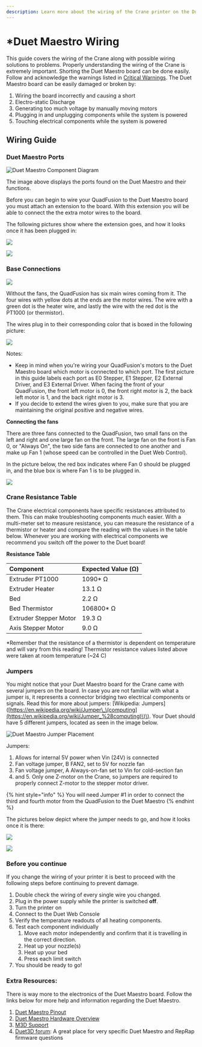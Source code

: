 ```yaml
---
description: Learn more about the wiring of the Crane printer on the Duet Maestro side.
---
```


# \*Duet Maestro Wiring

This guide covers the wiring of the Crane along with possible wiring solutions to problems. Properly understanding the wiring of the Crane is extremely important. Shorting the Duet Maestro board can be done easily. Follow and acknowledge the warnings listed in [Critical Warnings](https://m3d.gitbook.io/promega-docs/getting-started/critical-warnings-and-information). The Duet Maestro board can be easily damaged or broken by:

1. Wiring the board incorrectly and causing a short
2. Electro-static Discharge
3. Generating too much voltage by manually moving motors
4. Plugging in and unplugging components while the system is powered
5. Touching electrical components while the system is powered

## Wiring Guide

### Duet Maestro Ports

![Duet Maestro Component Diagram](../.gitbook/assets/7hdul5ufumywk6z6-duetcomponents.jfif)

The image above displays the ports found on the Duet Maestro and their functions.

Before you can begin to wire your QuadFusion to the Duet Maestro board you must attach an extension to the board. With this extension you will be able to connect the the extra motor wires to the board.

The following pictures show where the extension goes, and how it looks once it has been plugged in: 

![](../.gitbook/assets/image%20%2850%29.png)

![](../.gitbook/assets/image%20%282%29.png)

### Base Connections

![](../.gitbook/assets/image%20%284%29.png)

Without the fans, the QuadFusion has six main wires coming from it. The four wires with yellow dots at the ends are the motor wires. The wire with a green dot is the heater wire, and lastly the wire with the red dot is the PT1000 \(or thermistor\). 

The wires plug in to their corresponding color that is boxed in the following picture:

![](../.gitbook/assets/image%20%2836%29.png)

Notes:

* Keep in mind when you're wiring your QuadFusion's motors to the Duet Maestro board which motor is connected to which port. The first picture in this guide labels each port as E0 Stepper, E1 Stepper, E2 External Driver, and E3 External Driver. When facing the front of your QuadFusion, the front left motor is 0, the front right motor is 2, the back left motor is 1, and the back right motor is 3. 
* If you decide to extend the wires given to you, make sure that you are maintaining the original positive and negative wires. 

**Connecting the fans**

There are three fans connected to the QuadFusion, two small fans on the left and right and one large fan on the front. The large fan on the front is Fan 0, or "Always On", the two side fans are connected to one another and make up Fan 1 \(whose speed can be controlled in the Duet Web Control\).

In the picture below, the red box indicates where Fan 0 should be plugged in, and the blue box is where Fan 1 is to be plugged in. 

![](../.gitbook/assets/img_1358_.jpg)

### Crane Resistance Table

The Crane electrical components have specific resistances attributed to them. This can make troubleshooting components much easier. With a multi-meter set to measure resistance, you can measure the resistance of a thermistor or heater and compare the reading with the values in the table below. Whenever you are working with electrical components we recommend you switch off the power to the Duet board!

**Resistance Table**

| Component | Expected Value \(Ω\) |
| :--- | :--- |
| Extruder PT1000 | 1090\* Ω |
| Extruder Heater | 13.1 Ω |
| Bed | 2.2 Ω |
| Bed Thermistor | 106800\* Ω |
| Extruder Stepper Motor | 19.3 Ω |
| Axis Stepper Motor | 9.0 Ω |

\*Remember that the resistance of a thermistor is dependent on temperature and will vary from this reading! Thermistor resistance values listed above were taken at room temperature \(~24 C\)

### Jumpers

You might notice that your Duet Maestro board for the Crane came with several jumpers on the board. In case you are not familiar with what a jumper is, it represents a connector bridging two electrical components or signals. Read this for more about jumpers: \[Wikipedia: Jumpers\]\([https://en.wikipedia.org/wiki/Jumper\_\(computing](https://en.wikipedia.org/wiki/Jumper_%28computing)\)\). Your Duet should have 5 different jumpers, located as seen in the image below.

![Duet Maestro Jumper Placement](../.gitbook/assets/w1auipj2zhq0fiku-duetmaestrojumpers.jpg)

Jumpers:

1. Allows for internal 5V power when Vin \(24V\) is connected
2. Fan voltage jumper, B FAN2, set to 5V for nozzle fan
3. Fan voltage jumper, A Always-on-fan set to Vin for cold-section fan
4. and 5. Only one Z-motor on the Crane, so jumpers are required to properly connect Z-motor to the stepper motor driver.

{% hint style="info" %}
You will need Jumper \#1 in order to connect the third and fourth motor from the QuadFusion to the Duet Maestro
{% endhint %}

The pictures below depict where the jumper needs to go, and how it looks once it is there:

![](../.gitbook/assets/image%20%2827%29.png)

![](../.gitbook/assets/image%20%2840%29.png)

### Before you continue

If you change the wiring of your printer it is best to proceed with the following steps before continuing to prevent damage.

1. Double check the wiring of every single wire you changed. 
2. Plug in the power supply while the printer is switched **off**. 
3. Turn the printer on 
4. Connect to the Duet Web Console 
5. Verify the temperature readouts of all heating components. 
6. Test each component individually
   1. Move each motor independently and confirm that it is travelling in the correct direction.
   2. Heat up your nozzle\(s\)
   3. Heat up your bed
   4. Press each limit switch
7. You should be ready to go!

### Extra Resources:

There is way more to the electronics of the Duet Maestro board. Follow the links below for more help and information regarding the Duet Maestro.

1. [Duet Maestro Pinout](https://duet3d.dozuki.com/Wiki/Duet_2_Maestro_Wiring_Diagram) 
2. [Duet Maestro Hardware Overview](https://duet3d.dozuki.com/Wiki/Duet_2_Maestro_Hardware_Overview#Section_Wiring_and_pinout) 
3. [M3D Support](https://printm3d.com/support) 
4. [Duet3D forum](https://forum.duet3d.com/): A great place for very specific Duet Maestro and RepRap firmware questions

